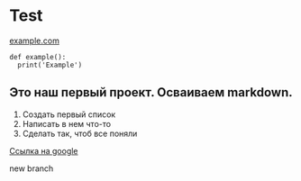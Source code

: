 # Test
[example.com](https://www.example.com)
```python3
def example():
  print('Example')
```
## Это наш первый проект. Осваиваем markdown.
1. Создать первый список
2. Написать в нем что-то
3. Сделать так, чтоб все поняли

[Ссылка на google](https://www.google.com)

new branch
